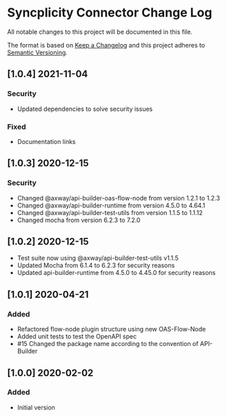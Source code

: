 # Syncplicity Connector Change Log
All notable changes to this project will be documented in this file.

The format is based on [Keep a Changelog](http://keepachangelog.com/)
and this project adheres to [Semantic Versioning](http://semver.org/).

## [1.0.4] 2021-11-04
### Security
- Updated dependencies to solve security issues

### Fixed
- Documentation links

## [1.0.3] 2020-12-15
### Security
- Changed @axway/api-builder-oas-flow-node from version 1.2.1 to 1.2.3
- Changed @axway/api-builder-runtime from version 4.5.0 to 4.64.1
- Changed @axway/api-builder-test-utils from version 1.1.5 to 1.1.12
- Changed mocha from version 6.2.3 to 7.2.0

## [1.0.2] 2020-12-15
- Test suite now using @axway/api-builder-test-utils v1.1.5
- Updated Mocha from 6.1.4 to 6.2.3 for security reasons
- Updated api-builder-runtime from 4.5.0 to 4.45.0 for security reasons

## [1.0.1] 2020-04-21
### Added
- Refactored flow-node plugin structure using new OAS-Flow-Node
- Added unit tests to test the OpenAPI spec
- #15 Changed the package name according to the convention of API-Builder

## [1.0.0] 2020-02-02
### Added
- Initial version